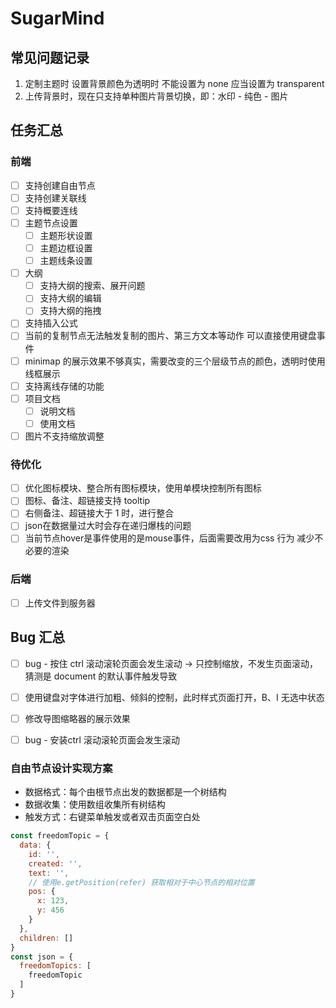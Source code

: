 # SugarMind

## 常见问题记录

1. 定制主题时 设置背景颜色为透明时 不能设置为 none 应当设置为 transparent
2. 上传背景时，现在只支持单种图片背景切换，即：水印 - 纯色 - 图片

## 任务汇总

### 前端

- [ ] 支持创建自由节点
- [ ] 支持创建关联线
- [ ] 支持概要连线
- [ ] 主题节点设置
  - [ ] 主题形状设置
  - [ ] 主题边框设置
  - [ ] 主题线条设置
- [ ] 大纲
  - [ ] 支持大纲的搜索、展开问题
  - [ ] 支持大纲的编辑
  - [ ] 支持大纲的拖拽
- [ ] 支持插入公式
- [ ] 当前的复制节点无法触发复制的图片、第三方文本等动作 可以直接使用键盘事件
- [ ] minimap 的展示效果不够真实，需要改变的三个层级节点的颜色，透明时使用线框展示
- [ ] 支持离线存储的功能
- [ ] 项目文档
  - [ ] 说明文档
  - [ ] 使用文档
- [ ] 图片不支持缩放调整

### 待优化

- [ ] 优化图标模块、整合所有图标模块，使用单模块控制所有图标
- [ ] 图标、备注、超链接支持 tooltip
- [ ] 右侧备注、超链接大于 1 时，进行整合
- [ ] json在数据量过大时会存在递归爆栈的问题
- [ ] 当前节点hover是事件使用的是mouse事件，后面需要改用为css 行为 减少不必要的渲染

### 后端

- [ ] 上传文件到服务器

## Bug 汇总

- [ ] bug - 按住 ctrl 滚动滚轮页面会发生滚动 -> 只控制缩放，不发生页面滚动，猜测是 document 的默认事件触发导致
- [ ] 使用键盘对字体进行加粗、倾斜的控制，此时样式页面打开，B、I 无选中状态
- [ ] 修改导图缩略器的展示效果
- [ ] bug - 安装ctrl 滚动滚轮页面会发生滚动


### 自由节点设计实现方案
- 数据格式：每个由根节点出发的数据都是一个树结构
- 数据收集：使用数组收集所有树结构
- 触发方式：右键菜单触发或者双击页面空白处

```javascript
const freedomTopic = {
  data: {
    id: '',
    created: '',
    text: '',
    // 使用e.getPosition(refer) 获取相对于中心节点的相对位置
    pos: {
      x: 123,
      y: 456
    }
  },
  children: []
}
const json = {
  freedomTopics: [
    freedomTopic
  ]
}
```
